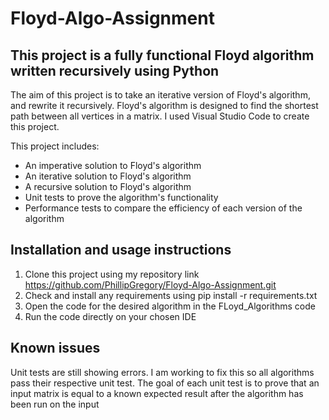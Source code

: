 # Floyd-Algo-Assignment

## This project is a fully functional Floyd algorithm written recursively using Python

The aim of this project is to take an iterative version of Floyd's algorithm, and rewrite it recursively.
Floyd's algorithm is designed to find the shortest path between all vertices in a matrix. I used Visual Studio Code to create this project.

This project includes:

* An imperative solution to Floyd's algorithm
* An iterative solution to Floyd's algorithm
* A recursive solution to Floyd's algorithm
* Unit tests to prove the algorithm's functionality
* Performance tests to compare the efficiency of each version of the algorithm

## Installation and usage instructions
1. Clone this project using my repository link https://github.com/PhillipGregory/Floyd-Algo-Assignment.git
2. Check and install any requirements using pip install -r requirements.txt
3. Open the code for the desired algorithm in the FLoyd_Algorithms code
4. Run the code directly on your chosen IDE

## Known issues
Unit tests are still showing errors. I am working to fix this so all algorithms pass their respective unit test.
The goal of each unit test is to prove that an input matrix is equal to a known expected result after the algorithm has been run on the input


